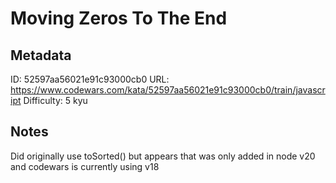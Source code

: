 # Moving Zeros To The End

## Metadata
ID: 52597aa56021e91c93000cb0
URL: https://www.codewars.com/kata/52597aa56021e91c93000cb0/train/javascript
Difficulty: 5 kyu

## Notes
Did originally use toSorted() but appears that was only added in node v20 and codewars is currently using v18
